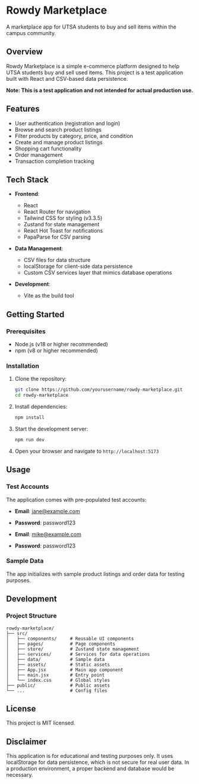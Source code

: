 # Rowdy Marketplace

A marketplace app for UTSA students to buy and sell items within the campus community.

## Overview

Rowdy Marketplace is a simple e-commerce platform designed to help UTSA students buy and sell used items. This project is a test application built with React and CSV-based data persistence.

**Note: This is a test application and not intended for actual production use.**

## Features

- User authentication (registration and login)
- Browse and search product listings
- Filter products by category, price, and condition
- Create and manage product listings
- Shopping cart functionality
- Order management
- Transaction completion tracking

## Tech Stack

- **Frontend**: 
  - React 
  - React Router for navigation
  - Tailwind CSS for styling (v3.3.5)
  - Zustand for state management
  - React Hot Toast for notifications
  - PapaParse for CSV parsing

- **Data Management**:
  - CSV files for data structure
  - localStorage for client-side data persistence
  - Custom CSV services layer that mimics database operations

- **Development**:
  - Vite as the build tool

## Getting Started

### Prerequisites

- Node.js (v18 or higher recommended)
- npm (v8 or higher recommended)

### Installation

1. Clone the repository:
   ```bash
   git clone https://github.com/yourusername/rowdy-marketplace.git
   cd rowdy-marketplace
   ```

2. Install dependencies:
   ```bash
   npm install
   ```

3. Start the development server:
   ```bash
   npm run dev
   ```

4. Open your browser and navigate to `http://localhost:5173`

## Usage

### Test Accounts

The application comes with pre-populated test accounts:

- **Email**: jane@example.com
- **Password**: password123

- **Email**: mike@example.com
- **Password**: password123

### Sample Data

The app initializes with sample product listings and order data for testing purposes.

## Development

### Project Structure

```
rowdy-marketplace/
├── src/
│   ├── components/     # Reusable UI components
│   ├── pages/          # Page components
│   ├── store/          # Zustand state management
│   ├── services/       # Services for data operations
│   ├── data/           # Sample data
│   ├── assets/         # Static assets
│   ├── App.jsx         # Main app component
│   ├── main.jsx        # Entry point
│   └── index.css       # Global styles
├── public/             # Public assets
└── ...                 # Config files
```

## License

This project is MIT licensed.

## Disclaimer

This application is for educational and testing purposes only. It uses localStorage for data persistence, which is not secure for real user data. In a production environment, a proper backend and database would be necessary. 